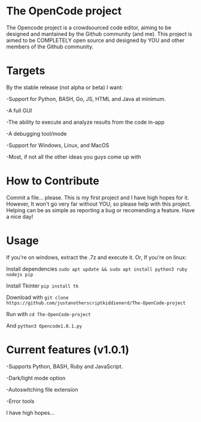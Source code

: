 # The OpenCode project
The Opencode project is a crowdsourced code editor, aiming to be designed and mantained by the Github community (and me).
This project is aimed to be COMPLETELY open source and designed by YOU and other members of the Github community.
# Targets
By the stable release (not alpha or beta) I want:

-Support for Python, BASH, Go, JS, HTML and Java at minimum.

-A full GUI

-The ability to execute and analyze results from the code in-app

-A debugging tool/mode

-Support for Windows, Linux, and MacOS

-Most, if not all the other ideas you guys come up with

# How to Contribute
Commit a file... please. This is my first project and I have high hopes for it. However, It won't go very far without YOU, so please help with this project. Helping can be as simple as reporting a bug or recomending a feature. Have a nice day!

# Usage
If you're on windows, extract the .7z and execute it.
Or, If you're on linux:

Install dependencies ```sudo apt update && sudo apt install python3 ruby nodejs pip```

Install Tkinter ```pip install tk```

Download with  ```git clone https://github.com/justanotherscriptkiddienerd/The-OpenCode-project```

Run with ```cd The-OpenCode-project```

And ```python3 Opencode1.0.1.py```

# Current features (v1.0.1)
-Supports Python, BASH, Ruby and JavaScript. 

-Dark/light mode option

-Autoswitching file extension

-Error tools

I have high hopes... 
